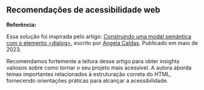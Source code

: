 
## Recomendações de acessibilidade web
**Referência:**

Essa solução foi inspirada pelo artigo: [Construindo uma modal semântica com o elemento &lt;dialog&gt;](https://dev.to/sucodelarangela/construindo-uma-modal-semantica-com-o-elemento-1j88), escrito por [Angela Caldas](https://dev.to/sucodelarangela). Publicado em maio de 2023.

Recomendamos fortemente a leitura desse artigo para obter insights valiosos sobre como tornar o seu projeto mais acessível. A autora aborda temas importantes relacionados à estruturação correta do HTML, fornecendo orientações práticas para alcançar a acessibilidade.




